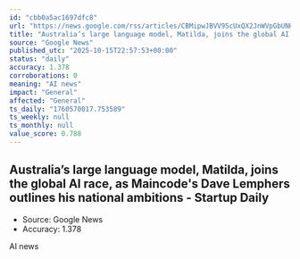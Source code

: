 ```yaml
---
id: "cbb0a5ac1697dfc8"
url: "https://news.google.com/rss/articles/CBMipwJBVV95cUxQX2JnWVpGbUNHSW9Na2FENlRVQmVwV1otTlBRQndJcmxIbExlSmZTMWJOOGdxelVoTE9BY2p6MlJvNnZIcDg2Q1E4clVsdkdTTnVqTl9KQzhqZVNzZzRFc2NMYmtaWUxKWDh2Y0FOcHVYdXJDa0c0RFVQakozRXJHaGhpdzNXVk15TkFvekZCNzNnbEk2TkFNSWY0Y1MxZ3FpQ3R3SGRwTF9XR3lxem1fVjZQcGlpVzVyM2ZyamJtSXBfYWtoR05Xb2IwdGsxbzJfOGhDWkpKMkJ5RU56MS1lajJyX3pXcXJuR2ZqaVJtNllqb3RITlE3M2Q4N1phMUFEbnNGNDFiUVU3TTFrTEthMmJxeDhwdW1UMXVJU3pTT3NYRGtFeWRn?oc=5"
title: "Australia’s large language model, Matilda, joins the global AI race, as Maincode's Dave Lemphers outlines his national ambitions - Startup Daily"
source: "Google News"
published_utc: "2025-10-15T22:57:53+00:00"
status: "daily"
accuracy: 1.378
corroborations: 0
meaning: "AI news"
impact: "General"
affected: "General"
ts_daily: "1760570017.753589"
ts_weekly: null
ts_monthly: null
value_score: 0.788
---
```

## Australia’s large language model, Matilda, joins the global AI race, as Maincode's Dave Lemphers outlines his national ambitions - Startup Daily

- Source: Google News
- Accuracy: 1.378

AI news

